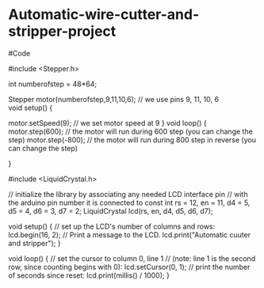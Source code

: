 # Automatic-wire-cutter-and-stripper-project
#Code


#include <Stepper.h> 

int numberofstep = 48*64; 
                                  

Stepper motor(numberofstep,9,11,10,6);    // we use pins 9, 11, 10, 6        
void setup() 
{ 
 
  motor.setSpeed(9); // we set motor speed at 9
}
void loop() 
{ 
  motor.step(600); // the motor will run during 600 step (you can change the step)
  motor.step(-800); // the motor will run during 800 step in reverse (you can change the step)

}

#include <LiquidCrystal.h>

// initialize the library by associating any needed LCD interface pin
// with the arduino pin number it is connected to
const int rs = 12, en = 11, d4 = 5, d5 = 4, d6 = 3, d7 = 2;
LiquidCrystal lcd(rs, en, d4, d5, d6, d7);

void setup() {
  // set up the LCD's number of columns and rows:
  lcd.begin(16, 2);
  // Print a message to the LCD.
  lcd.print("Automatic cuuter and stripper");
}

void loop() {
  // set the cursor to column 0, line 1
  // (note: line 1 is the second row, since counting begins with 0):
  lcd.setCursor(0, 1);
  // print the number of seconds since reset:
  lcd.print(millis() / 1000);
}

